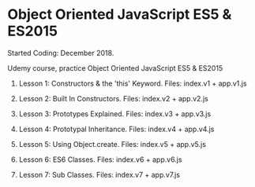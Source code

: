 # Object Oriented JavaScript ES5 & ES2015

Started Coding: December 2018.

Udemy course, practice Object Oriented JavaScript ES5 & ES2015

1. Lesson 1:
Constructors & the 'this' Keyword.
Files: index.v1 + app.v1.js

2. Lesson 2:
Built In Constructors.
Files: index.v2 + app.v2.js

3. Lesson 3:
Prototypes Explained.
Files: index.v3 + app.v3.js

4. Lesson 4:
Prototypal Inheritance.
Files: index.v4 + app.v4.js

5. Lesson 5:
Using Object.create.
Files: index.v5 + app.v5.js

6. Lesson 6:
ES6 Classes.
Files: index.v6 + app.v6.js

7. Lesson 7:
Sub Classes.
Files: index.v7 + app.v7.js

